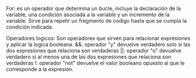 For: es un operador que determina un bucle, incluye la declaración de la variable, una condición asociada a la variable y un incremento de la variable. Sirve para repetir un fregmento de codigo hasta que se cumpla la condición indicada.

Operadores logicos: Son operadores que sirven para relacionar expresiones y aplicar la logica booleana.
&&: operador "y" devuelve verdadero solo si las dos expresiones que relaciona son verdaderas
||: operador "o" devuelve verdadero si al menos una de las dos expresiones que relaciona son verdaderas
!: operador "not" devuelve el valor booleano opuesto al que le corresponde a la expresión.